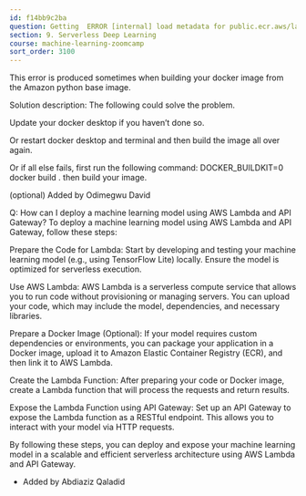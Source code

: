 ```yaml
---
id: f14bb9c2ba
question: Getting  ERROR [internal] load metadata for public.ecr.aws/lambda/python:3.8
section: 9. Serverless Deep Learning
course: machine-learning-zoomcamp
sort_order: 3100
---
```


This error is produced sometimes when building your docker image from the Amazon python base image.

Solution description: The following could solve the problem.

Update your docker desktop if you haven’t done so.

Or restart docker desktop and terminal and then build the image all over again.

Or if all else fails, first run the following command: DOCKER_BUILDKIT=0  docker build .  then build your image.

(optional) Added by Odimegwu David

Q: How can I deploy a machine learning model using AWS Lambda and API Gateway?
To deploy a machine learning model using AWS Lambda and API Gateway, follow these steps:

Prepare the Code for Lambda: Start by developing and testing your machine learning model (e.g., using TensorFlow Lite) locally. Ensure the model is optimized for serverless execution.

Use AWS Lambda: AWS Lambda is a serverless compute service that allows you to run code without provisioning or managing servers. You can upload your code, which may include the model, dependencies, and necessary libraries.

Prepare a Docker Image (Optional): If your model requires custom dependencies or environments, you can package your application in a Docker image, upload it to Amazon Elastic Container Registry (ECR), and then link it to AWS Lambda.

Create the Lambda Function: After preparing your code or Docker image, create a Lambda function that will process the requests and return results.

Expose the Lambda Function using API Gateway: Set up an API Gateway to expose the Lambda function as a RESTful endpoint. This allows you to interact with your model via HTTP requests.

By following these steps, you can deploy and expose your machine learning model in a scalable and efficient serverless architecture using AWS Lambda and API Gateway.

- Added by Abdiaziz Qaladid

